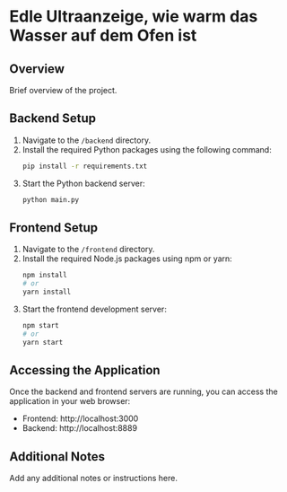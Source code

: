 # Edle Ultraanzeige, wie warm das Wasser auf dem Ofen ist

## Overview
Brief overview of the project.

## Backend Setup
1. Navigate to the `/backend` directory.
2. Install the required Python packages using the following command:
    ```bash
    pip install -r requirements.txt
    ```
3. Start the Python backend server:
    ```bash
    python main.py
    ```

## Frontend Setup
1. Navigate to the `/frontend` directory.
2. Install the required Node.js packages using npm or yarn:
    ```bash
    npm install
    # or
    yarn install
    ```
3. Start the frontend development server:
    ```bash
    npm start
    # or
    yarn start
    ```

## Accessing the Application
Once the backend and frontend servers are running, you can access the application in your web browser:

- Frontend: http://localhost:3000
- Backend: http://localhost:8889

## Additional Notes
Add any additional notes or instructions here.
